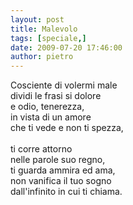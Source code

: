 ```yaml
---
layout: post
title: Malevolo
tags: [speciale,]
date: 2009-07-20 17:46:00
author: pietro
---
```

Cosciente di volermi male<br/>dividi le frasi si dolore<br/>e odio, tenerezza,<br/>in vista di un amore<br/>che ti vede e non ti spezza,<br/><br/>ti corre attorno<br/>nelle parole suo regno,<br/>ti guarda ammira ed ama,<br/>non vanifica il tuo sogno<br/>dall'infinito in cui ti chiama.

